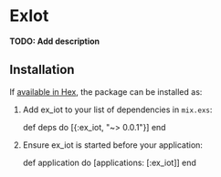 # ExIot

**TODO: Add description**

## Installation

If [available in Hex](https://hex.pm/docs/publish), the package can be installed as:

  1. Add ex_iot to your list of dependencies in `mix.exs`:

        def deps do
          [{:ex_iot, "~> 0.0.1"}]
        end

  2. Ensure ex_iot is started before your application:

        def application do
          [applications: [:ex_iot]]
        end

